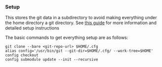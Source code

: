 ### Setup

This stores the git data in a subdirectory to avoid making everything under the home directory a git directory. See [this guide](https://developer.atlassian.com/blog/2016/02/best-way-to-store-dotfiles-git-bare-repo/) for more information and detailed setup instructions

The basic commands to get everything setup are as follows:

    git clone --bare <git-repo-url> $HOME/.cfg
    alias config='/usr/bin/git --git-dir=$HOME/.cfg/ --work-tree=$HOME'
    config checkout
    config submodule update --init --recursive

